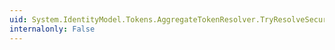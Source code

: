 ```yaml
---
uid: System.IdentityModel.Tokens.AggregateTokenResolver.TryResolveSecurityKeyCore(System.IdentityModel.Tokens.SecurityKeyIdentifierClause,System.IdentityModel.Tokens.SecurityKey@)
internalonly: False
---
```

